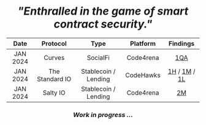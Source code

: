 
<h1 align="center"><i>"Enthralled in the game of smart contract security."</i></h1>

<div align="center">
  
| Date | Protocol | Type | Platform | Findings |
| :---: | :---: |:---:| :---: | :---: |
| JAN 2024 | Curves | SocialFi | Code4rena | [1QA](https://code4rena.com/@0xGreyWolf) | 
| JAN 2024 | The Standard IO | Stablecoin / Lending | CodeHawks | [1H](https://www.codehawks.com/submissions/clql6lvyu0001mnje1xpqcuvl/1103) / [1M](https://www.codehawks.com/submissions/clql6lvyu0001mnje1xpqcuvl/983) / [1L](https://www.codehawks.com/submissions/clql6lvyu0001mnje1xpqcuvl/1121)
| JAN 2024 | Salty IO | Stablecoin / Lending | Code4rena | [2M](https://code4rena.com/@0xGreyWolf)

<div>

<h3 align="center"><i>Work in progress ... </i></h3>
